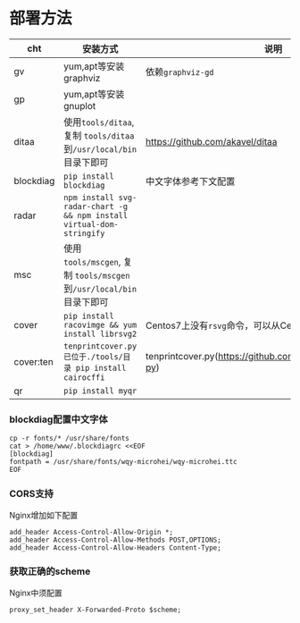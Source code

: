 # 部署方法


| cht | 安装方式 | 说明 |
| -- | -- | -- |
|gv | yum,apt等安装graphviz | 依赖`graphviz-gd` |
|gp | yum,apt等安装gnuplot | |
|ditaa |使用`tools/ditaa`, 复制 `tools/ditaa`到`/usr/local/bin`目录下即可|https://github.com/akavel/ditaa|
|blockdiag |`pip install blockdiag` |中文字体参考下文配置 |
| radar |`npm install svg-radar-chart -g && npm install virtual-dom-stringify`||
|msc | 使用`tools/mscgen`, 复制 `tools/mscgen`到`/usr/local/bin`目录下即可||
|cover |`pip install racovimge && yum install librsvg2` |Centos7上没有`rsvg`命令，可以从Centos6直接拷贝过去|
|cover:ten |`tenprintcover.py已位于./tools/目录 pip install cairocffi` |tenprintcover.py(https://github.com/mgiraldo/tenprintcover-py)|
| qr |`pip install myqr` ||

### blockdiag配置中文字体
```
cp -r fonts/* /usr/share/fonts
cat > /home/www/.blockdiagrc <<EOF
[blockdiag]
fontpath = /usr/share/fonts/wqy-microhei/wqy-microhei.ttc
EOF
``` 

### CORS支持
Nginx增加如下配置

```
add_header Access-Control-Allow-Origin *;
add_header Access-Control-Allow-Methods POST,OPTIONS;
add_header Access-Control-Allow-Headers Content-Type;
```

### 获取正确的scheme

Nginx中须配置

```
proxy_set_header X-Forwarded-Proto $scheme;
```
